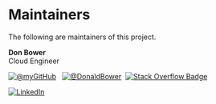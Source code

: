 # Maintainers

The following are maintainers of this project.

**Don Bower**  
Cloud Engineer

[![@myGitHub](https://img.shields.io/badge/GitHub-100000?style=flat-square&logo=github&logoColor=white)](https://github.com/DonBower)&nbsp;&nbsp;&nbsp;[![@DonaldBower](https://img.shields.io/badge/Twitter-1DA1F2?style=flat-square&logo=twitter&logoColor=white)](https://twitter.com/DonaldBower)&nbsp;
[![Stack Overflow Badge](https://img.shields.io/badge/Stack%20Overflow-F58025?logo=stackoverflow&logoColor=fff&style=flat)](https://stackoverflow.com/users/7764703/cryptocode)

[![LinkedIn](https://img.shields.io/badge/Linked%20In-0A66C2?logo=linkedin&logoColor=fff&style=flat)](https://www.linkedin.com/in/donaldbower/)
